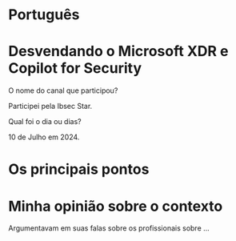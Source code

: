 # Português

# Desvendando o Microsoft XDR e Copilot for Security


O nome do canal que participou?

Participei pela Ibsec Star.

Qual foi o dia ou dias?

10 de Julho em 2024.

# Os principais pontos



# Minha opinião sobre o contexto

<p>Argumentavam em suas falas sobre os profissionais sobre ...  </p>
